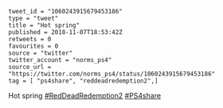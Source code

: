```
tweet_id = "1060243915679453186"
type = "tweet"
title = "Hot spring"
published = 2018-11-07T18:53:42Z
retweets = 0
favourites = 0
source = "twitter"
twitter_account = "norms_ps4"
source_url = "https://twitter.com/norms_ps4/status/1060243915679453186"
tag = [ "ps4share", "reddeadredemption2",]
```

Hot spring [#RedDeadRedemption2](/tags/reddeadredemption2/) [#PS4share](/tags/ps4share/)

<p class='image'><img src='http://mnf.m17s.net/2018/11/07/Dra-OD0XgAALpNB.jpg' alt=''></p>

